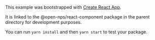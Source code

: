 This example was bootstrapped with [Create React App](https://github.com/facebook/create-react-app).

It is linked to the @open-nps/react-component package in the parent directory for development purposes.

You can run `yarn install` and then `yarn start` to test your package.
